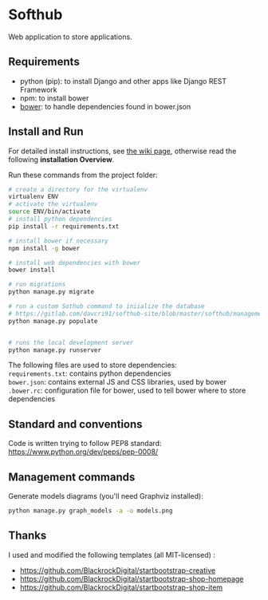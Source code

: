 # Softhub

Web application to store applications.


## Requirements
- python (pip): to install Django and other apps like Django REST Framework
- npm: to install bower
- [bower](https://bower.io/): to handle dependencies found in bower.json

## Install and Run
For detailed install instructions, see
[the wiki page](https://gitlab.com/davcri91/softhub-site/wikis/installation-guide),
otherwise read the following **installation Overview**.  

Run these commands from the project folder:

``` bash
# create a directory for the virtualenv
virtualenv ENV
# activate the virtualenv
source ENV/bin/activate
# install python dependencies
pip install -r requirements.txt

# install bower if necessary
npm install -g bower

# install web dependencies with bower
bower install

# run migrations
python manage.py migrate

# run a custom Sothub command to iniialize the database
# https://gitlab.com/davcri91/softhub-site/blob/master/softhub/management/commands/populate.py
python manage.py populate


# runs the local development server
python manage.py runserver
```

The following files are used to store dependencies:  
`requirements.txt`: contains python dependencies  
`bower.json`: contains external JS and CSS libraries, used by bower  
`.bower.rc`: configuration file for bower, used to tell bower where to store dependencies

## Standard and conventions
Code is written trying to follow PEP8 standard: https://www.python.org/dev/peps/pep-0008/

## Management commands
Generate models diagrams (you'll need Graphviz installed):
``` bash
python manage.py graph_models -a -o models.png
```

## Thanks
I used and modified the following templates (all MIT-licensed) :
- https://github.com/BlackrockDigital/startbootstrap-creative
- https://github.com/BlackrockDigital/startbootstrap-shop-homepage
- https://github.com/BlackrockDigital/startbootstrap-shop-item
